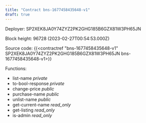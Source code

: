 ```yaml
---
title: "Contract bns-1677458435648-v1"
draft: true
---
```

Deployer: SP2XEK8JA0Y74ZYZ2PK2GHG185B6GZX81W3PH65JN


 



Block height: 96728 (2023-02-27T00:54:53.000Z)

Source code: {{<contractref "bns-1677458435648-v1" SP2XEK8JA0Y74ZYZ2PK2GHG185B6GZX81W3PH65JN bns-1677458435648-v1>}}

Functions:

* list-name _private_
* to-bool-response _private_
* change-price _public_
* purchase-name _public_
* unlist-name _public_
* get-current-name _read_only_
* get-listing _read_only_
* is-admin _read_only_
